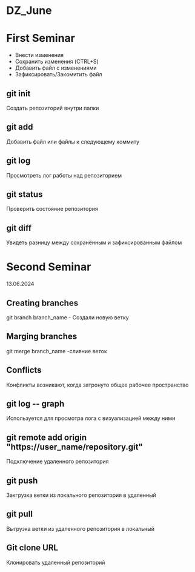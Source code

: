# DZ_June
# First Seminar
* Внести изменения
* Сохранить изменения (CTRL+S)
* Добавить файл с изменениями
* Зафиксировать/Закомитить файл
## git init
Создать репозиторий внутри папки
## git add
Добавить файл или файлы к следующему коммиту
## git log
Просмотреть лог работы над репозиторием
## git status
Проверить состояние репозитория
## git diff
Увидеть разницу между сохранённым и зафиксированным файлом
# Second Seminar
13.06.2024
## Creating branches
git branch branch_name - Создали новую ветку
## Marging branches
git merge branch_name -слияние веток
## Conflicts
Конфликты возникают, когда затронуто общее рабочее пространство
## git log -- graph
Используется для просмотра лога с визуализацией между ними
## git remote add origin "https://user_name/repository.git"
Подключение удаленного репозитория
## git push
Закгрузка ветки из локального репозитория в удаленный
## git pull 
Выгрузка ветки из удаленного репозитория в локальный

## Git clone URL
Клонировать удаленный репозиторий
